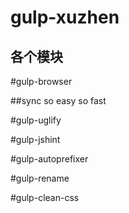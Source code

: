 gulp-xuzhen
===
各个模块
--
#gulp-browser

##sync so easy so fast

#gulp-uglify

#gulp-jshint

#gulp-autoprefixer

#gulp-rename

#gulp-clean-css